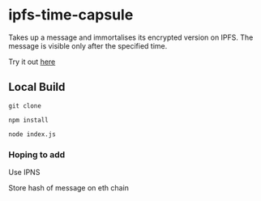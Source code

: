 # ipfs-time-capsule

Takes up a message and immortalises its encrypted version on IPFS. The message is visible only after the specified time.

Try it out [here](https://ipfs-time-capsule.herokuapp.com/)

## Local Build
`git clone`

`npm install`

`node index.js`


### Hoping to add
Use IPNS

Store hash of message on eth chain

